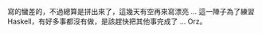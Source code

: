 <!--
.. link: 
.. description: 
.. tags: all, haskell, practice
.. date: 2015/06/01 06:55:08
.. title: [Haskell Practice] List all files in a directory recursively
.. slug: 20150601_haskell-practice-list-all-files-in-a-directory-recursively
-->

寫的蠻差的，不過總算是拼出來了，這幾天有空再來寫漂亮 ... 這一陣子為了練習 Haskell，有好多事都沒有做，是該趕快把其他事完成了 ... Orz。

<script src="https://gist.github.com/yen3/a60a975ec85f3e778173.js"></script>